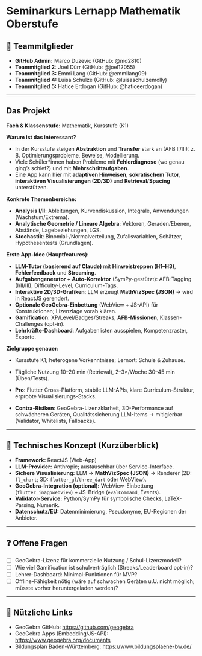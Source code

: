 # Seminarkurs Lernapp Mathematik Oberstufe 

## 👥 Teammitglieder

- **GitHub Admin:** Marco Duzevic (GitHub: @md2810)
- **Teammitglied 2:** Joel Dürr (GitHub: @joel12055)
- **Teammitglied 3:** Emmi Lang (GitHub: @emmilang09)
- **Teammitglied 4:** Luisa Schulze (GitHub: @luisaschulzemolly)
- **Teammitglied 5:** Hatice Erdogan (GitHub: @haticeerdogan)

---

## Das Projekt


**Fach & Klassenstufe:** Mathematik, Kursstufe (K1)

**Warum ist das interessant?**

- In der Kursstufe steigen **Abstraktion** und **Transfer** stark an (AFB II/III): z. B. Optimierungsprobleme, Beweise, Modellierung.
- Viele Schüler\*innen haben Probleme mit **Fehlerdiagnose** (wo genau ging’s schief?) und mit **Mehrschrittaufgaben**.
- Eine App kann hier mit **adaptiven Hinweisen**, **sokratischem Tutor**, **interaktiven Visualisierungen (2D/3D)** und **Retrieval/Spacing** unterstützen.

**Konkrete Themenbereiche:**

- **Analysis I/II**: Ableitungen, Kurvendiskussion, Integrale, Anwendungen (Wachstum/Extrema).
- **Analytische Geometrie / Lineare Algebra**: Vektoren, Geraden/Ebenen, Abstände, Lagebeziehungen, LGS.
- **Stochastik**: Binomial-/Normalverteilung, Zufallsvariablen, Schätzer, Hypothesentests (Grundlagen).

**Erste App-Idee (Hauptfeatures):**

- **LLM-Tutor (basierend auf Claude)** mit **Hinweistreppen (H1–H3)**, **Fehlerfeedback** und **Streaming**.
- **Aufgabengenerator + Auto-Korrektor** (SymPy-gestützt): AFB-Tagging (I/II/III), Difficulty-Level, Curriculum-Tags.
- **Interaktive 2D/3D-Grafiken**: LLM erzeugt **MathVizSpec (JSON)** → wird in ReactJS gerendert.
- **Optionale GeoGebra-Einbettung** (WebView + JS-API) für Konstruktionen; Lizenzlage vorab klären.
- **Gamification**: XP/Level/Badges/Streaks, **AFB-Missionen**, Klassen-Challenges (opt-in).
- **Lehrkräfte-Dashboard**: Aufgabenlisten ausspielen, Kompetenzraster, Exporte.

**Zielgruppe genauer:**

- Kursstufe K1; heterogene Vorkenntnisse; Lernort: Schule & Zuhause.
- Tägliche Nutzung 10–20 min (Retrieval), 2–3×/Woche 30–45 min (Üben/Tests).


- **Pro**: Flutter Cross-Platform, stabile LLM-APIs, klare Curriculum-Struktur, erprobte Visualisierungs-Stacks.
- **Contra-Risiken**: GeoGebra-Lizenzklarheit, 3D-Performance auf schwächeren Geräten, Qualitätssicherung LLM-Items → mitigierbar (Validator, Whitelists, Fallbacks).

---

## 🧩 Technisches Konzept (Kurzüberblick)

- **Framework:** ReactJS (Web-App)
- **LLM-Provider:** Anthropic; austauschbar über Service-Interface.
- **Sichere Visualisierung:** LLM → **MathVizSpec (JSON)** → Renderer (2D: `fl_chart`; 3D: `flutter_gl`/`three_dart` oder WebView).
- **GeoGebra-Integration (optional):** WebView-Einbettung (`flutter_inappwebview`) + JS-Bridge (`evalCommand`, Events).
- **Validator-Service:** Python/SymPy für symbolische Checks, LaTeX-Parsing, Numerik.
- **Datenschutz/EU:** Datenminimierung, Pseudonyme, EU-Regionen der Anbieter.

---

## ❓ Offene Fragen

- [ ] GeoGebra-Lizenz für kommerzielle Nutzung / Schul-Lizenzmodell?
- [ ] Wie viel Gamification ist schulverträglich (Streaks/Leaderboard opt-in)?
- [ ] Lehrer-Dashboard: Minimal-Funktionen für MVP?
- [ ] Offline-Fähigkeit nötig (wäre auf schwachen Geräten u.U. nicht möglich; müsste vorher heruntergeladen werden)?

---

## 🔗 Nützliche Links

- GeoGebra GitHub: https://github.com/geogebra
- GeoGebra Apps (Embedding/JS-API): https://www.geogebra.org/documents
- Bildungsplan Baden-Württemberg: https://www.bildungsplaene-bw.de/
